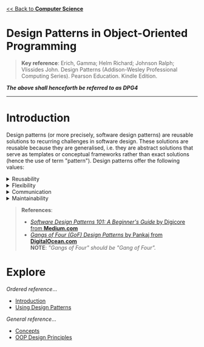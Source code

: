 [<< Back to **Computer Science**](https://pranigopu.github.io/computer-science)

# Design Patterns in Object-Oriented Programming

> **Key reference**: Erich, Gamma; Helm Richard; Johnson Ralph; Vlissides John. Design Patterns (Addison-Wesley Professional Computing Series). Pearson Education. Kindle Edition.

**_The above shall henceforth be referred to as DPG4_**

---

# Introduction
Design patterns (or more precisely, software design patterns) are reusable solutions to recurring challenges in software design. These solutions are reusable because they are generalised, i.e. they are abstract solutions that serve as templates or conceptual frameworks rather than exact solutions (hence the use of term "pattern"). Design patterns offer the following values:

<details><summary>Reusability</summary>Design patterns are reusable solutions to common problems, reducing the need to rediscover solutions/solution components and promoting code reuse.</details>

<details><summary>Flexibility</summary>Being generalised, design patterns are adaptable and can be tailored to specific requirements.</details>

<details><summary>Communication</summary>Design patterns establish a shared language among developers, improving communication and collaboration.</details>

<details><summary>Maintainability</summary>Design patterns conceptually integrate and help organise various parts of a solution, which can lead to code that is easier to understand, modify and extend over time, thus making it more maintainable.</details>

> **References**:
>
> - [_Software Design Patterns 101: A Beginner's Guide_ by Digicore from **Medium.com**](https://medium.com/@digicore/software-design-patterns-101-a-beginners-guide-c6860ef8bb63)
> - [_Gangs of Four (GoF) Design Patterns_ by Pankaj from **DigitalOcean.com**](https://www.digitalocean.com/community/tutorials/gangs-of-four-gof-design-patterns) <br> **NOTE**: _"Gangs of Four" should be "Gang of Four"._

# Explore
_Ordered reference_...

- [Introduction](https://pranigopu.github.io/computer-science/design-patterns-in-oop/intro.html)
- [Using Design Patterns](https://pranigopu.github.io/computer-science/design-patterns-in-oop/using-design-patterns.html)

_General reference_...

- [Concepts](https://pranigopu.github.io/computer-science/design-patterns-in-oop/concepts.html)
- [OOP Design Principles](https://pranigopu.github.io/computer-science/design-patterns-in-oop/oop-design-principles.html)